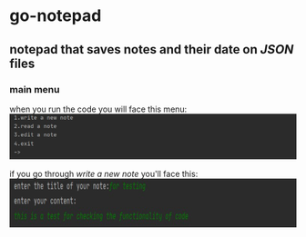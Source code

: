 # go-notepad
## notepad that saves notes and their date on _JSON_ files ##  
### main menu ###  
when you run the code you will face this menu:  
![picture alt](/guides/menu_00000.png)  
  
if you go through _write a new note_ you'll face this:  
<img align="left" width="872" height="86" src="/guides/make files_00000.png">  
```

---
as you can see, you should right your note title  
and your note content  
then your note will be created in "notes" folder with _.json_ format  
